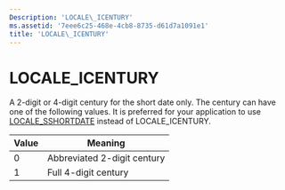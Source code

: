```yaml
---
Description: 'LOCALE\_ICENTURY'
ms.assetid: '7eee6c25-468e-4cb8-8735-d61d7a1091e1'
title: 'LOCALE\_ICENTURY'
---
```


# LOCALE\_ICENTURY

A 2-digit or 4-digit century for the short date only. The century can have one of the following values. It is preferred for your application to use [LOCALE\_SSHORTDATE](locale-sshortdate.md) instead of LOCALE\_ICENTURY.



| Value | Meaning                     |
|-------|-----------------------------|
| 0     | Abbreviated 2-digit century |
| 1     | Full 4-digit century        |



 

 

 




